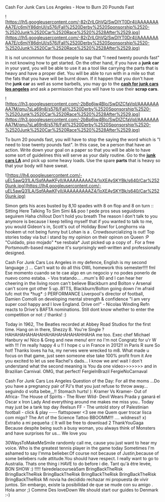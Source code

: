 Cash For Junk Cars Los Angeles - How to Burn 20 Pounds Fast

![https://lh5.googleusercontent.com/-82rZrlLGhVQ/SwDIYT0Dr4I/AAAAAAAAA7E/c6mjY86dnUI/s576/Fall%2520Derby%2520Sponsorship%2520-%2520Junk%2520Car%2520Race%2520%2528After%2529.jpg](https://lh5.googleusercontent.com/-82rZrlLGhVQ/SwDIYT0Dr4I/AAAAAAAAA7E/c6mjY86dnUI/s576/Fall%2520Derby%2520Sponsorship%2520-%2520Junk%2520Car%2520Race%2520%2528After%2529.jpg)

It is not uncommon for those people to say that "I need twenty pounds
fast" in not knowing how to get started. On the other hand, if you have
a **junk car** in your yard, you will be able to use it as a tool like
carrying the parts that is heavy and have a proper diet. You will be
able to run with in a mile so that the fats that you have will be burnt
down. If it happen that you don't have the **junk car** as well as some
barbells, you may go to the **[cash for junk cars los
angeles](http://www.sell-junkcars.com/cash-for-los-angeles-junk-cars/)**
and ask a permission that you will have to use their **scrap cars**.

![https://lh3.googleusercontent.com/-2bBp6jw4Blo/SwDIZCfaVpI/AAAAAAAAA7M/qnu7sLa69n8/s576/Fall%2520Derby%2520Sponsorship%2520-%2520Junk%2520Car%2520Race%2520%2528After%2529.jpg](https://lh3.googleusercontent.com/-2bBp6jw4Blo/SwDIZCfaVpI/AAAAAAAAA7M/qnu7sLa69n8/s576/Fall%2520Derby%2520Sponsorship%2520-%2520Junk%2520Car%2520Race%2520%2528After%2529.jpg)

To burn 20 pounds fast, you will have to stop the saying the word which
is "I need to lose twenty pounds fast". In this case, be a person that
have an action. Write down your goal on a paper so that you will be able
to have some sort of guidelines this will serve as your daily routine.
Go to the **[junk cars
LA](http://www.sell-junkcars.com/cash-for-los-angeles-junk-cars/)** and
pick up some heavy loads. Use the spare **parts** that is heavy so that
your body will have sweat.

![https://lh4.googleusercontent.com/-uEL5awQ31LA/SqfAAwKFyII/AAAAAAAAAZ4/1oXEAySKYBk/s640/Car%2520junk.jpg](https://lh4.googleusercontent.com/-uEL5awQ31LA/SqfAAwKFyII/AAAAAAAAAZ4/1oXEAySKYBk/s640/Car%2520junk.jpg)

Simon gets his aces busted by 8,10 spades with 8 on flop and 8 on turn
:: Sitting Here Talking To Sim Simi && poo \! pede pros seus seguidores
seguirem Haha chillout Don't hold you breath The reason I don't talk to
you anymore is because I keep telling myself that if you wanted to talk
to me, you would Gideon's in, Scott's out of Holiday Bowl for Longhorns
via hookem ut not being funny but Lohan is a . Crowdsourcializing is
out\! Top stories today via but i stand by my opinion on their opinon on
Queen :P "Cuidado, piso mojado" \*se resbala\* Just picked up a copy of
. For a free Portsmouth-based magazine it's surprisingly well-written
and professionally designed.

Cash For Junk Cars Los Angeles in my defence, English is my second
language ;) ... Can't wait to do all this OWL homework this
semester\!\!\!\! fml Ese momento cuando se te cae algo en un negocio y
no podes ponerlo de nuevo como estaba. - Vos tratando... ..mum's 80 and
I can hear her cheering in the living room can't believe Blackburn and
Bolton v Arsenal can't score got other 5 up..BTTS, Blackburn/Bolton
going down i'm afraid lufc mot thx \*hug\* :) PERFORMANCE Liverpool's
director of football, Damien Comolli on developing mental strength &
confidence "I am very super cool happy and I love England. Drive on\!" -
Nicolas Winding Refn reacts to Drive's BAFTA nominations. Still dont
know whether to enter the competition or not :/ thanks\! :)

Today in 1962, The Beatles recorded at Abbey Road Studios for the first
time. Hang on in there, Shezzy B. You're Single ?
HAHAHAHAHAHAHAHAHAHAHAHAHHAHA me too. Exec chef Michael Hanbury w/ Nico
& Greg and new menu\! errr no I'm not Congratz for u'r W with \!\!\! I'm
really happy 4 u \!\! I hope c u in France in 2012\!\! in Paris R sure
So hot\! Thanks loves ha ha, my nerves were wrecked to m8. What made u
focus on that game, just seen someone else take 100% profit from it Are
you excited to let us see Rachel's dads... I know we are\! wait I don't
understand what the second meaning is You da one video\>\>\>\>\>\>\> and
in Brazilian Carnival. OMG, that perfect\! FergieInBrazil
FergieNoCarnaval

Cash For Junk Cars Los Angeles Question of the Day: For all the moms
...Do you have a pregnancy pair of PJ's that you just refuse to throw
away... seguindo d volta bebe,,,\!\! Stomach hurts\! ): Kramer Vs
Kramer- Out of Africa- The House of Spirits - The River Wild- Devil
Wears Prada y ganará el Oscar x Iron Lady And everything around me makes
me miss you.. Today may just be a tank top day ifeelsun FF - The untold
story of Palestinian football - click & play ---- flattspower \<3 see me
Quem quer trocar lisca com migo? The Art of the Science Tattoo
BBOOMM\!\!\! .... wildness\!\! x) Extraño a mi pequeña :( It will be
free to download 2 ThankYouGaga Because despite being such a busy woman,
you always think of Monsters and have surprises for us... We love you

30WaysToMakeMeSmile randomly call me, cause you just want to hear my
voice. Who is the greatest tennis player in the game today Sometimes I'm
ashamed to say I'mma belieber.Of course not because of Justin,because of
some beliebers rude attitude.You should have respect. I really want to
go to Australia. Thats one thing i HAVE to do before i die. Tant qu'à
être levée, BON SHOW :) \!\!\!\!\! fairedelacourseà5am BringBackTheRisk
BringBackTheRisk BringBackTheRisk BringBackTheRisk BringBackTheRisk
BringBackTheRisk Mi novia ha decidido rechazar mi propuesta de vivir
juntos. Sin embargo, existe la posibilidad de que se mude con su amigo .
Hola amor ;) Comme Des loveDown We should start our guides to Denmark
:-)
